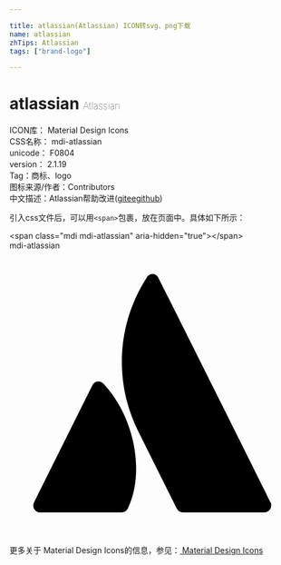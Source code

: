 ```yaml
---

title: atlassian(Atlassian) ICON转svg、png下载
name: atlassian
zhTips: Atlassian
tags: ["brand-logo"]

---
```


# atlassian  <small style="font-size: 60%;font-weight: 100">Atlassian</small>


<div class="detail-page">
<p>
<span>
ICON库：
<span class="badge-secondary badge">Material Design Icons</span> 
</span>
<br/>
<span>
CSS名称：
<span class="badge-secondary badge">mdi-atlassian</span> 
</span>
<br/>
<span>
unicode：
<span class="badge-secondary badge">F0804</span> 
<copy-btn content='F0804' btn-title=""></copy-btn>
<copy-btn :content='String.fromCodePoint(parseInt("F0804", 16))' btn-title="复制U"></copy-btn>
</span>
<br/>
<span>
version：
<span class="badge-secondary badge">2.1.19</span> 
</span><br/><span>Tag：<span class="badge-light badge"><router-link to="/tags/brand-logo.html">商标、logo</router-link></span></span>
<br/>
<span>图标来源/作者：<span class="badge-light badge">Contributors</span></span> 
<br/>
<span class="zh-detail">中文描述：<span class="badge-primary badge">Atlassian</span><span class="help-link"><span>帮助改进</span>(<a href="https://gitee.com/liuwave/icon-helper/edit/master/json/material/atlassian.json" target="_blank" rel="noopener noreferrer">gitee</a><a href="https://github.com/liuwave/icon-helper/edit/master/json/material/atlassian.json" target="_blank" rel="noopener noreferrer">github</a></span>)</span><br/>
</p>
</div>
<div class="alert alert-dark">
  <i class="mdi mdi-atlassian mdi-48px"></i>
  <i class="mdi mdi-atlassian mdi-36px"></i>
  <i class="mdi mdi-atlassian mdi-24px"></i>
  <i class="mdi mdi-atlassian mdi-18px"></i>
</div>
<div>
  <p>引入css文件后，可以用<code>&lt;span&gt;</code>包裹，放在页面中。具体如下所示：    
  </p>
  <div class="alert alert-primary" style="font-size: 14px">
    &lt;span class="mdi mdi-atlassian" aria-hidden="true"&gt;&lt;/span&gt;
    <copy-btn content='<span class="mdi mdi-atlassian" aria-hidden="true"></span>'></copy-btn>
  </div>
  <div class="alert alert-secondary">
    <i class="mdi mdi-atlassian"
    style="font-size: 24px"
    aria-hidden="true"></i> mdi-atlassian
    <copy-btn content="mdi-atlassian" btn-title="复制图标名称"></copy-btn>
  </div>
</div>
<div id="svg" class="svg-wrap">
<svg xmlns="http://www.w3.org/2000/svg" viewBox="0 0 24 24"><path d="M7.93,11.24C7.74,11 7.38,10.94 7.13,11.13C7.06,11.19 7,11.26 6.96,11.34L2.06,21.15C1.91,21.44 2.03,21.79 2.32,21.94C2.4,22 2.5,22 2.59,22H9.41C9.63,22 9.84,21.88 9.94,21.68C11.41,18.63 10.5,14 7.93,11.24M11.53,2.31C9.05,6.14 8.76,11 10.77,15.09L14.06,21.68C14.17,21.88 14.37,22 14.59,22H21.41A0.59,0.59 0 0,0 22,21.41C22,21.32 22,21.23 21.94,21.15C21.94,21.15 12.76,2.77 12.5,2.31C12.39,2.04 12.06,1.92 11.78,2.06C11.67,2.11 11.58,2.2 11.53,2.31Z" /></svg>
</div>
<detail full-name='mdi-atlassian'></detail>
    
<div><p>更多关于 Material Design Icons的信息，参见：<a target="_blank" href="https://iconhelper.cn/material.html"> Material Design Icons</a>
</p></div>
